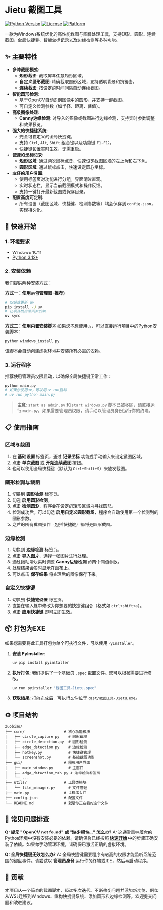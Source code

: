 # Jietu 截图工具
[![Python Version](https://img.shields.io/badge/Python-3.12%2B-blue.svg)](https://www.python.org/downloads/)
[![License](https://img.shields.io/badge/License-MIT-green.svg)](LICENSE.md)
[![Platform](https://img.shields.io/badge/Platform-Windows-lightgrey.svg)](#)

一款为Windows系统优化的高性能截图与图像处理工具，支持矩形、圆形、连续截图、全局快捷键、智能坐标记录以及边缘检测等多种功能。

## ✨ 主要特性

- **多种截图模式**:
  - **矩形截图**: 截取屏幕任意矩形区域。
  - **自定义圆形截图**: 精确截取圆形区域，支持透明背景和抗锯齿。
  - **连续截图**: 按设定的时间间隔自动连续截图。
- **智能圆形检测**:
  - 基于OpenCV自动识别图像中的圆形，并支持一键截图。
  - 可自定义检测参数（如半径、距离、阈值）。
- **高级图像处理**:
  - **Canny边缘检测**: 对导入的图像或截图进行边缘检测，支持实时参数调整和效果预览。
- **强大的快捷键系统**:
  - 完全可自定义的全局快捷键。
  - 支持 `Ctrl`, `Alt`, `Shift` 组合键以及功能键 `F1-F12`。
  - 快捷键设置实时生效，无需重启。
- **便捷的坐标记录**:
  - **矩形区域**: 通过两次鼠标点击，快速设定截图区域的左上角和右下角。
  - **圆形区域**: 通过鼠标点击，快速设定圆心坐标。
- **友好的用户界面**:
  - 使用标签页对功能进行分组，界面清晰直观。
  - 实时状态栏，显示当前截图模式和操作反馈。
  - 支持一键打开最新截图或保存目录。
- **配置高度可定制**:
  - 所有设置（截图区域、快捷键、检测参数等）均会保存到 `config.json`，实现持久化。

## 🚀 快速开始

### 1. 环境要求
- Windows 10/11
- [Python 3.12+](https://www.python.org/downloads/)

### 2. 安装依赖
我们提供两种安装方式：

**方式一：使用`uv`包管理器 (推荐)**
```bash
# 安装或更新 uv
pip install -U uv
# 在项目根目录同步依赖
uv sync
```

**方式二：使用内置安装脚本**
如果您不想使用`uv`，可以直接运行项目中的Python安装脚本：
```bash
python windows_install.py
```
该脚本会自动创建虚拟环境并安装所有必需的依赖。

### 3. 运行程序
推荐使用管理员权限启动，以确保全局快捷键正常工作：
```bash
python main.py
# 如果你使用uv，可以用uv run启动
# uv run python main.py
```
> **注意**: `start_as_admin.py` 和 `start_windows.py` 脚本已被移除，请直接运行 `main.py`。如果需要管理员权限，请手动以管理员身份运行你的终端。

## 📋 使用指南

### 区域与截图
1.  在 **基础设置** 标签页，通过 **记录坐标** 功能或手动输入来设定截图区域。
2.  点击 **单次截图** 或 **开始连续截图** 按钮。
3.  也可以使用全局快捷键（默认为 `Ctrl+Shift+S`）来触发截图。

### 圆形检测与截图
1.  切换到 **圆形检测** 标签页。
2.  勾选 **启用圆形检测**。
3.  点击 **检测圆形**，程序会在设定的矩形区域内寻找圆形。
4.  检测成功后，可以勾选 **启用自定义圆形截图**，程序会自动使用第一个检测到的圆形参数。
5.  之后的所有截图操作（包括快捷键）都将是圆形截图。

### 边缘检测
1.  切换到 **边缘检测** 标签页。
2.  点击 **导入图片**，选择一张图片进行处理。
3.  通过拖动滑块实时调整 **Canny边缘检测** 的两个阈值参数。
4.  处理结果会实时显示在画布上。
5.  可以点击 **保存结果** 将处理后的图像保存下来。

### 自定义快捷键
1.  切换到 **快捷键设置** 标签页。
2.  直接在输入框中修改为你想要的快捷键组合（格式如 `ctrl+shift+a`）。
3.  点击 **应用快捷键** 即可立即生效。

## 📦 打包为EXE

如果您需要将此工具打包为单个可执行文件，可以使用 `PyInstaller`。

1.  **安装 PyInstaller**:
    ```bash
    uv pip install pyinstaller
    ```
2.  **执行打包**:
    我们提供了一个基础的 `.spec` 配置文件。您可以根据需要进行修改。
    ```bash
    uv run pyinstaller "截图工具-Jietu.spec"
    ```
3.  **获取结果**:
    打包完成后，可执行文件位于 `dist/截图工具-Jietu.exe`。

## ⚙️ 项目结构
```
zuobiao/
├── core/                  # 核心功能模块
│   ├── circle_capture.py    # 圆形截图
│   ├── circle_detection.py  # 圆形检测
│   ├── edge_detection.py    # 边缘检测
│   ├── hotkey.py            # 快捷键管理
│   └── screenshot.py        # 基础截图功能
├── gui/                   # 图形用户界面
│   ├── main_window.py       # 主窗口
│   ├── edge_detection_tab.py # 边缘检测标签页
│   └── ...
├── utils/                 # 工具类模块
│   └── file_manager.py      # 文件管理
├── main.py                # 主程序入口
├── config.json            # 配置文件
└── README.md              # 就是你正在看的这个文件
```

## 🤔 常见问题排查

**Q: 提示 "OpenCV not found" 或 "缺少模块..." 怎么办?**
A: 这通常意味着你的Python环境中没有安装必要的依赖。请确保你已经按照 **[快速开始](#-快速开始)** 中的步骤正确安装了依赖。如果你手动管理环境，请确保已激活正确的虚拟环境。

**Q: 全局快捷键无效怎么办?**
A: 全局快捷键需要程序有较高的权限才能监听系统范围的键盘事件。请尝试以 **管理员身份** 运行你的终端或IDE，然后再启动程序。

## 🤝 贡献

本项目从一个简单的截图脚本，经过多次迭代，不断修复问题并添加新功能，例如从WSL迁移到Windows、重构快捷键系统、添加圆形和边缘检测等。欢迎提交问题和改进建议。